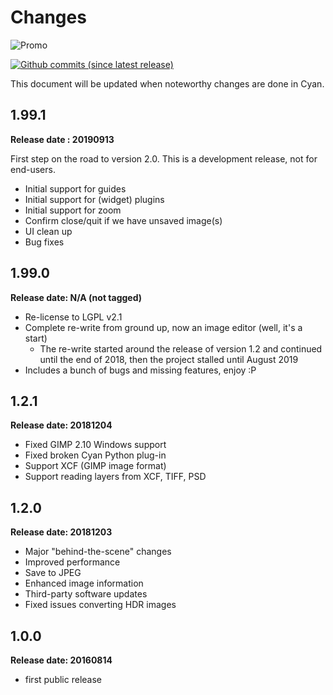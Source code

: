 # Changes

![Promo](https://github.com/rodlie/cyan/raw/master/docs/images/cyan-promo-02.png)

[![Github commits (since latest release)](https://img.shields.io/github/commits-since/rodlie/cyan/latest.svg)](https://github.com/rodlie/cyan)

This document will be updated when noteworthy changes are done in Cyan.

## 1.99.1

**Release date : 20190913**

First step on the road to version 2.0. This is a development release, not for end-users.

* Initial support for guides
* Initial support for (widget) plugins
* Initial support for zoom
* Confirm close/quit if we have unsaved image(s)
* UI clean up
* Bug fixes

## 1.99.0

**Release date: N/A (not tagged)**

* Re-license to LGPL v2.1
* Complete re-write from ground up, now an image editor (well, it's a start)
  * The re-write started around the release of version 1.2 and continued until the end of 2018, then the project stalled until August 2019
* Includes a bunch of bugs and missing features, enjoy :P

## 1.2.1

**Release date: 20181204** 

* Fixed GIMP 2.10 Windows support
* Fixed broken Cyan Python plug-in
* Support XCF (GIMP image format)
* Support reading layers from XCF, TIFF, PSD

## 1.2.0

**Release date: 20181203**

 * Major "behind-the-scene" changes
 * Improved performance
 * Save to JPEG
 * Enhanced image information
 * Third-party software updates
 * Fixed issues converting HDR images

## 1.0.0

**Release date: 20160814**

 * first public release
